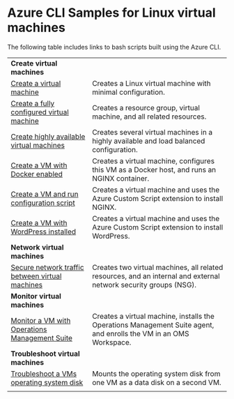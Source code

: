 <properties
    pageTitle="Azure CLI Samples | Azure"
    description="Azure CLI Samples"
    services="virtual-machines-linux"
    documentationcenter="virtual-machines"
    author="neilpeterson"
    manager="timlt"
    editor="tysonn"
    tags="azure-service-management" />
<tags
    ms.assetid=""
    ms.service="virtual-machines-linux"
    ms.devlang="na"
    ms.topic="article"
    ms.tgt_pltfrm="vm-linux"
    ms.workload="infrastructure"
    ms.date="03/08/2017"
    wacn.date=""
    ms.author="nepeters" />

# Azure CLI Samples for Linux virtual machines

The following table includes links to bash scripts built using the Azure CLI.

| | |
|---|---|
|**Create virtual machines**||
| [Create a virtual machine](/documentation/articles/virtual-machines-linux-cli-sample-create-vm-quick-create/) | Creates a Linux virtual machine with minimal configuration. |
| [Create a fully configured virtual machine](/documentation/articles/virtual-machines-linux-cli-sample-create-vm/) | Creates a resource group, virtual machine, and all related resources.|
| [Create highly available virtual machines](/documentation/articles/virtual-machines-linux-cli-sample-nlb/) | Creates several virtual machines in a highly available and load balanced configuration. |
| [Create a VM with Docker enabled](/documentation/articles/virtual-machines-linux-cli-sample-create-docker-host/) | Creates a virtual machine, configures this VM as a Docker host, and runs an NGINX container. |
| [Create a VM and run configuration script](/documentation/articles/virtual-machines-linux-cli-sample-create-vm-nginx/) | Creates a virtual machine and uses the Azure Custom Script extension to install NGINX. |
| [Create a VM with WordPress installed](/documentation/articles/virtual-machines-linux-cli-sample-create-vm-wordpress/) | Creates a virtual machine and uses the Azure Custom Script extension to install WordPress. |
|**Network virtual machines**||
| [Secure network traffic between virtual machines](/documentation/articles/virtual-machines-linux-cli-sample-create-vm-nsg/) | Creates two virtual machines, all related resources, and an internal and external network security groups (NSG). |
|**Monitor virtual machines**||
| [Monitor a VM with Operations Management Suite](/documentation/articles/virtual-machines-linux-cli-sample-create-vm-oms/) | Creates a virtual machine, installs the Operations Management Suite agent, and enrolls the VM in an OMS Workspace.  |
|**Troubleshoot virtual machines**||
| [Troubleshoot a VMs operating system disk](/documentation/articles/virtual-machines-linux-cli-sample-mount-os-disk/) | Mounts the operating system disk from one VM as a data disk on a second VM. |
| | |